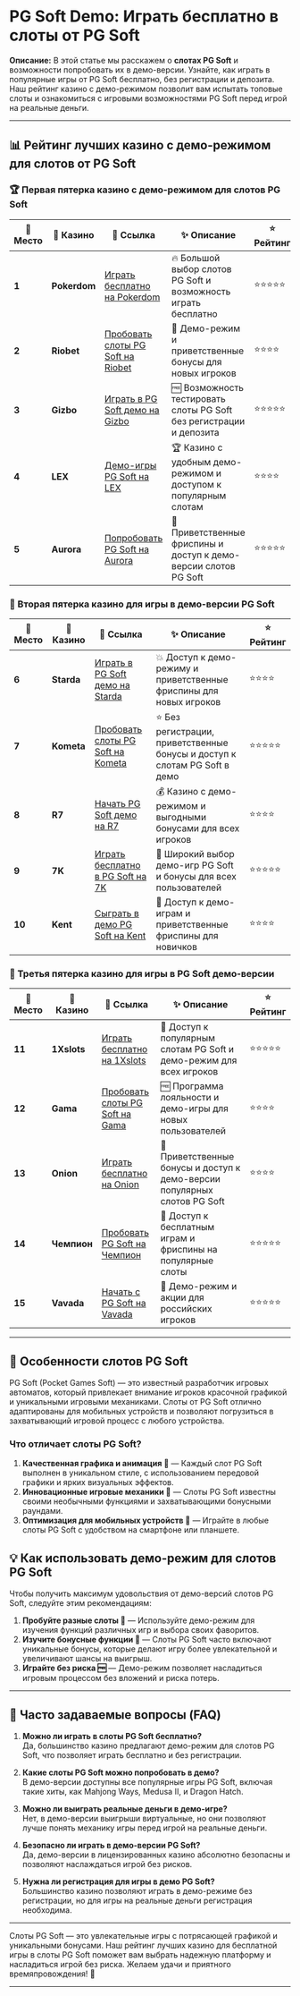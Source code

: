 # PG Soft Demo: Играть бесплатно в слоты от PG Soft

**Описание:** В этой статье мы расскажем о **слотах PG Soft** и возможности попробовать их в демо-версии. Узнайте, как играть в популярные игры от PG Soft бесплатно, без регистрации и депозита. Наш рейтинг казино с демо-режимом позволит вам испытать топовые слоты и ознакомиться с игровыми возможностями PG Soft перед игрой на реальные деньги.

---

## 📊 Рейтинг лучших казино с демо-режимом для слотов от PG Soft

### 🏆 Первая пятерка казино с демо-режимом для слотов PG Soft

| 🏅 **Место** | 🎰 **Казино**        | 🌟 **Ссылка**                                                                                     | ✨ **Описание**                                                                                         | ⭐️ **Рейтинг** |
|--------------|----------------------|--------------------------------------------------------------------------------------------------|--------------------------------------------------------------------------------------------------------|-----------------|
| **1**       | **Pokerdom**         | [Играть бесплатно на Pokerdom](https://brandplay.link/4k77v2yx)                                  | 🔥 Большой выбор слотов PG Soft и возможность играть бесплатно                                         | ⭐⭐⭐⭐⭐          |
| **2**       | **Riobet**           | [Пробовать слоты PG Soft на Riobet](https://brandplay.link/7xBLTPyj)                             | 💎 Демо-режим и приветственные бонусы для новых игроков                                                | ⭐⭐⭐⭐           |
| **3**       | **Gizbo**            | [Играть в PG Soft демо на Gizbo](https://brandplay.link/bprXw4YV)                                | 🆓 Возможность тестировать слоты PG Soft без регистрации и депозита                                    | ⭐⭐⭐⭐⭐          |
| **4**       | **LEX**              | [Демо-игры PG Soft на LEX](https://brandplay.link/zW4hdDFV)                                      | 🏆 Казино с удобным демо-режимом и доступом к популярным слотам                                        | ⭐⭐⭐⭐           |
| **5**       | **Aurora**           | [Попробовать PG Soft на Aurora](https://10trafic-stat2.com/click/668546556bcc6313411604bd/6766/13032/subaccount) | 🎁 Приветственные фриспины и доступ к демо-версии слотов PG Soft                                       | ⭐⭐⭐⭐⭐          |

### 🏅 Вторая пятерка казино для игры в демо-версии PG Soft

| 🏅 **Место** | 🎰 **Казино**        | 🌟 **Ссылка**                                                                                     | ✨ **Описание**                                                                                         | ⭐️ **Рейтинг** |
|--------------|----------------------|--------------------------------------------------------------------------------------------------|--------------------------------------------------------------------------------------------------------|-----------------|
| **6**       | **Starda**           | [Играть в PG Soft демо на Starda](https://brandplay.link/fB7xwRFL)                               | 💥 Доступ к демо-режиму и приветственные фриспины для новых игроков                                     | ⭐⭐⭐⭐           |
| **7**       | **Kometa**           | [Пробовать слоты PG Soft на Kometa](https://brandplay.link/8ZymQJV8)                             | ⭐ Без регистрации, приветственные бонусы и доступ к слотам PG Soft в демо                              | ⭐⭐⭐⭐⭐          |
| **8**       | **R7**               | [Начать PG Soft демо на R7](https://brandplay.link/bMd3Yjsw)                                     | 💰 Казино с демо-режимом и выгодными бонусами для всех игроков                                         | ⭐⭐⭐⭐           |
| **9**       | **7K**               | [Играть бесплатно в PG Soft на 7K](https://brandplay.link/BvQyFShp)                              | 🎲 Широкий выбор демо-игр PG Soft и бонусы для всех пользователей                                      | ⭐⭐⭐⭐⭐          |
| **10**      | **Kent**             | [Сыграть в демо PG Soft на Kent](https://brandplay.link/Fv2WP3js)                                | 🔄 Доступ к демо-играм и приветственные фриспины для новичков                                          | ⭐⭐⭐⭐           |

### 🏅 Третья пятерка казино для игры в PG Soft демо-версии

| 🏅 **Место** | 🎰 **Казино**        | 🌟 **Ссылка**                                                                                     | ✨ **Описание**                                                                                         | ⭐️ **Рейтинг** |
|--------------|----------------------|--------------------------------------------------------------------------------------------------|--------------------------------------------------------------------------------------------------------|-----------------|
| **11**      | **1Xslots**          | [Играть бесплатно на 1Xslots](https://brandplay.link/hSB1khtr)                                   | 🎰 Доступ к популярным слотам PG Soft и демо-режим для всех игроков                                    | ⭐⭐⭐⭐⭐          |
| **12**      | **Gama**             | [Пробовать слоты PG Soft на Gama](https://brandplay.link/j6NMKsDz)                               | 🆓 Программа лояльности и демо-игры для новых пользователей                                            | ⭐⭐⭐⭐           |
| **13**      | **Onion**            | [Играть бесплатно на Onion](https://brandplay.link/zBGRVpQ9)                                     | 🎁 Приветственные бонусы и доступ к демо-версии популярных слотов PG Soft                              | ⭐⭐⭐⭐           |
| **14**      | **Чемпион**          | [Пробовать PG Soft на Чемпион](https://temon-gter.cfd/go/lRq?p80412p304504pcc44t17455)           | 🏅 Доступ к бесплатным играм и фриспины на популярные слоты                                            | ⭐⭐⭐⭐⭐          |
| **15**      | **Vavada**           | [Начать с PG Soft на Vavada](https://vavadapartner.pro/?promo=ea5c9275-6854-4505-94fc-95ab18221945-linkb2) | 💎 Демо-режим и акции для российских игроков                                                           | ⭐⭐⭐⭐⭐          |

---

## 🎰 Особенности слотов PG Soft

PG Soft (Pocket Games Soft) — это известный разработчик игровых автоматов, который привлекает внимание игроков красочной графикой и уникальными игровыми механиками. Слоты от PG Soft отлично адаптированы для мобильных устройств и позволяют погрузиться в захватывающий игровой процесс с любого устройства.

### Что отличает слоты PG Soft?

1. **Качественная графика и анимация 🎨** — Каждый слот PG Soft выполнен в уникальном стиле, с использованием передовой графики и ярких визуальных эффектов.
2. **Инновационные игровые механики 🎲** — Слоты PG Soft известны своими необычными функциями и захватывающими бонусными раундами.
3. **Оптимизация для мобильных устройств 📱** — Играйте в любые слоты PG Soft с удобством на смартфоне или планшете.

## 💡 Как использовать демо-режим для слотов PG Soft

Чтобы получить максимум удовольствия от демо-версий слотов PG Soft, следуйте этим рекомендациям:

1. **Пробуйте разные слоты 🎰** — Используйте демо-режим для изучения функций различных игр и выбора своих фаворитов.
2. **Изучите бонусные функции 🎉** — Слоты PG Soft часто включают уникальные бонусы, которые делают игру более увлекательной и увеличивают шансы на выигрыш.
3. **Играйте без риска 🆓** — Демо-режим позволяет насладиться игровым процессом без вложений и риска потерь.

---

## 📜 Часто задаваемые вопросы (FAQ)

1. **Можно ли играть в слоты PG Soft бесплатно?**  
   Да, большинство казино предлагают демо-режим для слотов PG Soft, что позволяет играть бесплатно и без регистрации.

2. **Какие слоты PG Soft можно попробовать в демо?**  
   В демо-версии доступны все популярные игры PG Soft, включая такие хиты, как Mahjong Ways, Medusa II, и Dragon Hatch.

3. **Можно ли выиграть реальные деньги в демо-игре?**  
   Нет, в демо-версии выигрыши виртуальные, но они позволяют лучше понять механику игры перед игрой на реальные деньги.

4. **Безопасно ли играть в демо-версии PG Soft?**  
   Да, демо-версии в лицензированных казино абсолютно безопасны и позволяют наслаждаться игрой без рисков.

5. **Нужна ли регистрация для игры в демо PG Soft?**  
   Большинство казино позволяют играть в демо-режиме без регистрации, но для игры на реальные деньги регистрация необходима.

---

Слоты PG Soft — это увлекательные игры с потрясающей графикой и уникальными бонусами. Наш рейтинг лучших казино для бесплатной игры в слоты PG Soft поможет вам выбрать надежную платформу и насладиться игрой без риска. Желаем удачи и приятного времяпровождения! 🎲

---
